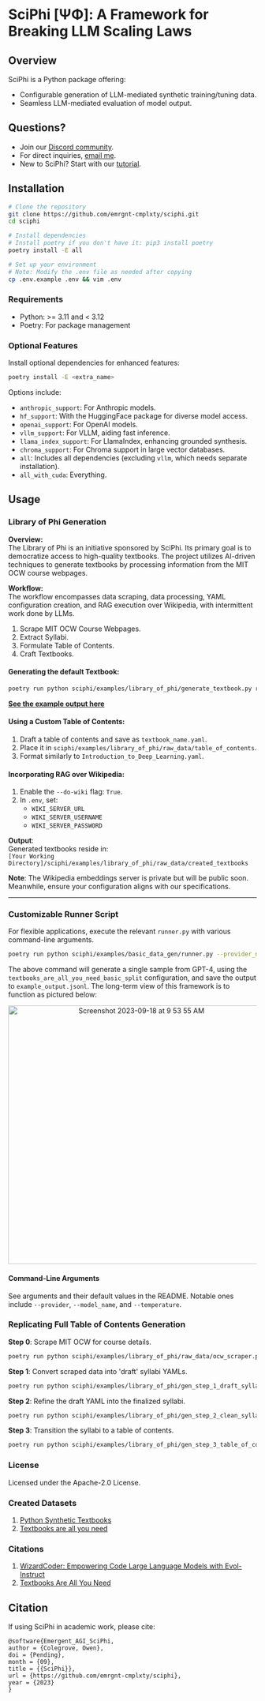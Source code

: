 # **SciPhi [ΨΦ]: A Framework for Breaking LLM Scaling Laws**

## **Overview**

SciPhi is a Python package offering:
- Configurable generation of LLM-mediated synthetic training/tuning data.
- Seamless LLM-mediated evaluation of model output.

## **Questions?**

- Join our [Discord community](https://discord.gg/j9GxfbxqAe).
- For direct inquiries, [email me](mailto:owen@emergentagi.com).
- New to SciPhi? Start with our [tutorial](https://substack.com/inbox/post/137197905).

## **Installation**

```bash
# Clone the repository
git clone https://github.com/emrgnt-cmplxty/sciphi.git
cd sciphi

# Install dependencies
# Install poetry if you don't have it: pip3 install poetry
poetry install -E all

# Set up your environment
# Note: Modify the .env file as needed after copying
cp .env.example .env && vim .env
```

### Requirements

- Python: >= 3.11 and < 3.12
- Poetry: For package management

### Optional Features

Install optional dependencies for enhanced features:

```bash
poetry install -E <extra_name>
```

Options include:
- `anthropic_support`: For Anthropic models.
- `hf_support`: With the HuggingFace package for diverse model access.
- `openai_support`: For OpenAI models.
- `vllm_support`: For VLLM, aiding fast inference.
- `llama_index_support`: For LlamaIndex, enhancing grounded synthesis.
- `chroma_support`: For Chroma support in large vector databases.
- `all`: Includes all dependencies (excluding `vllm`, which needs separate installation).
- `all_with_cuda`: Everything.

## **Usage**

### **Library of Phi Generation**

**Overview:**  
The Library of Phi is an initiative sponsored by SciPhi. Its primary goal is to democratize access to high-quality textbooks. The project utilizes AI-driven techniques to generate textbooks by processing information from the MIT OCW course webpages.

**Workflow:**  
The workflow encompasses data scraping, data processing, YAML configuration creation, and RAG execution over Wikipedia, with intermittent work done by LLMs.

1. Scrape MIT OCW Course Webpages.
2. Extract Syllabi.
3. Formulate Table of Contents.
4. Craft Textbooks.

#### **Generating the default Textbook:**

```bash
poetry run python sciphi/examples/library_of_phi/generate_textbook.py run --do-wiki=False --textbook=Introduction_to_Deep_Learning
```

__[See the example output here](sciphi/data/library_of_phi/Introduction_to_Deep_Learning.md)__

#### **Using a Custom Table of Contents:**

1. Draft a table of contents and save as `textbook_name.yaml`.
2. Place it in `sciphi/examples/library_of_phi/raw_data/table_of_contents`.
3. Format similarly to `Introduction_to_Deep_Learning.yaml`.

#### **Incorporating RAG over Wikipedia:**

1. Enable the `--do-wiki` flag: `True`.
2. In `.env`, set:
   - `WIKI_SERVER_URL`
   - `WIKI_SERVER_USERNAME`
   - `WIKI_SERVER_PASSWORD`

**Output**:  
Generated textbooks reside in:  
`[Your Working Directory]/sciphi/examples/library_of_phi/raw_data/created_textbooks`

**Note**: The Wikipedia embeddings server is private but will be public soon. Meanwhile, ensure your configuration aligns with our specifications.

---

### **Customizable Runner Script**

For flexible applications, execute the relevant `runner.py` with various command-line arguments.

```bash
poetry run python sciphi/examples/basic_data_gen/runner.py --provider_name=openai --model_name=gpt-4 --log_level=INFO --batch_size=1 --num_samples=1 --output_file_name=example_output.jsonl --example_config=textbooks_are_all_you_need_basic_split
```

The above command will generate a single sample from GPT-4, using the `textbooks_are_all_you_need_basic_split` configuration, and save the output to `example_output.jsonl`. The long-term view of this framework is to function as pictured below:
<p align="center">
<img width="524" alt="Screenshot 2023-09-18 at 9 53 55 AM" src="https://github.com/emrgnt-cmplxty/SciPhi/assets/68796651/9731f891-1d99-432a-aaec-37916bc6362f">
</p>

#### **Command-Line Arguments**

See arguments and their default values in the README. Notable ones include `--provider`, `--model_name`, and `--temperature`.

### **Replicating Full Table of Contents Generation**

**Step 0**: Scrape MIT OCW for course details.

```bash
poetry run python sciphi/examples/library_of_phi/raw_data/ocw_scraper.py scrape
```

**Step 1**: Convert scraped data into 'draft' syllabi YAMLs.

```bash
poetry run python sciphi/examples/library_of_phi/gen_step_1_draft_syllabi.py run
```

**Step 2**: Refine the draft YAML into the finalized syllabi.

```bash
poetry run python sciphi/examples/library_of_phi/gen_step_2_clean_syllabi.py run
```

**Step 3**: Transition the syllabi to a table of contents.

```bash
poetry run python sciphi/examples/library_of_phi/gen_step_3_table_of_contents.py run
```

### License

Licensed under the Apache-2.0 License.

### Created Datasets

1. [Python Synthetic Textbooks](https://huggingface.co/datasets/emrgnt-cmplxty/sciphi-python-textbook/viewer/default/train)
2. [Textbooks are all you need](https://huggingface.co/datasets/emrgnt-cmplxty/sciphi-textbooks-are-all-you-need)

### Citations

1. [WizardCoder: Empowering Code Large Language Models with Evol-Instruct](https://arxiv.org/abs/2306.08568)
2. [Textbooks Are All You Need](https://arxiv.org/abs/2306.11644)

## Citation

If using SciPhi in academic work, please cite:

```
@software{Emergent_AGI_SciPhi,
author = {Colegrove, Owen},
doi = {Pending},
month = {09},
title = {{SciPhi}},
url = {https://github.com/emrgnt-cmplxty/sciphi},
year = {2023}
}
```
